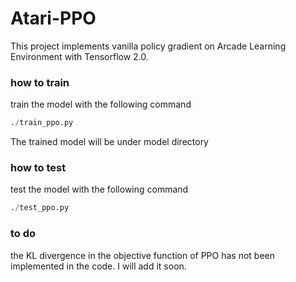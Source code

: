 # Atari-PPO

This project implements vanilla policy gradient on Arcade Learning Environment with Tensorflow 2.0.

### how to train

train the model with the following command

```Python
./train_ppo.py
```

The trained model will be under model directory

### how to test

test the model with the following command

```Python
./test_ppo.py
```

### to do

the KL divergence in the objective function of PPO has not been implemented in the code. I will add it soon.
